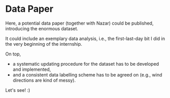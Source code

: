 # Data Paper

Here, a potential data paper (together with Nazar) could be published, 
introducing the enormous dataset.

It could include an exemplary data analysis, i.e., the first-last-day bit
I did in the very beginning of the internship.

On top,

- a systematic updating procedure for the dataset has to be developed and 
implemented,
- and a consistent data labelling scheme has to be agreed on (e.g., wind
  directions are kind of messy).

Let's see! :)
